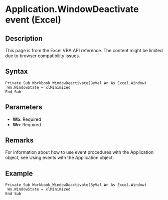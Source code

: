 # Application.WindowDeactivate event (Excel)

## Description
This page is from the Excel VBA API reference. The content might be limited due to browser compatibility issues.

## Syntax
```vba
Private Sub Workbook_WindowDeactivate(ByVal Wn As Excel.Window) 
 Wn.WindowState = xlMinimized 
End Sub
```

## Parameters
- **Wb**: Required
- **Wn**: Required

## Remarks
For information about how to use event procedures with the Application object, see Using events with the Application object.

## Example
```vba
Private Sub Workbook_WindowDeactivate(ByVal Wn As Excel.Window) 
 Wn.WindowState = xlMinimized 
End Sub
```

